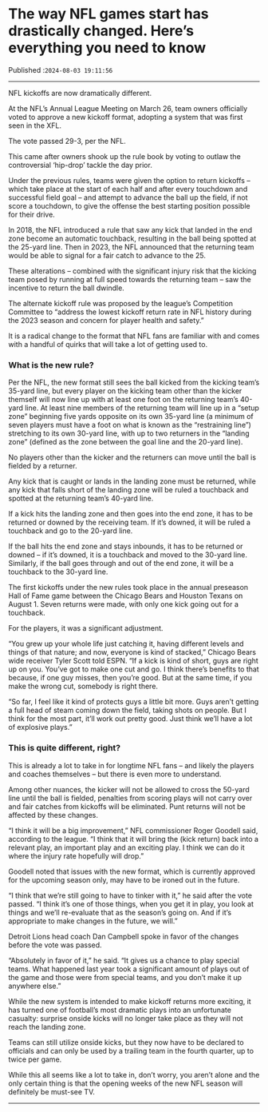 # The way NFL games start has drastically changed. Here’s everything you need to know

Published :`2024-08-03 19:11:56`

---

NFL kickoffs are now dramatically different.

At the NFL’s Annual League Meeting on March 26, team owners officially voted to approve a new kickoff format, adopting a system that was first seen in the XFL.

The vote passed 29-3, per the NFL.

This came after owners shook up the rule book by voting to outlaw the controversial ‘hip-drop’ tackle the day prior.

Under the previous rules, teams were given the option to return kickoffs – which take place at the start of each half and after every touchdown and successful field goal – and attempt to advance the ball up the field, if not score a touchdown, to give the offense the best starting position possible for their drive.

In 2018, the NFL introduced a rule that saw any kick that landed in the end zone become an automatic touchback, resulting in the ball being spotted at the 25-yard line. Then in 2023, the NFL announced that the returning team would be able to signal for a fair catch to advance to the 25.

These alterations – combined with the significant injury risk that the kicking team posed by running at full speed towards the returning team – saw the incentive to return the ball dwindle.

The alternate kickoff rule was proposed by the league’s Competition Committee to “address the lowest kickoff return rate in NFL history during the 2023 season and concern for player health and safety.”

It is a radical change to the format that NFL fans are familiar with and comes with a handful of quirks that will take a lot of getting used to.

### What is the new rule?

Per the NFL, the new format still sees the ball kicked from the kicking team’s 35-yard line, but every player on the kicking team other than the kicker themself will now line up with at least one foot on the returning team’s 40-yard line. At least nine members of the returning team will line up in a “setup zone” beginning five yards opposite on its own 35-yard line (a minimum of seven players must have a foot on what is known as the “restraining line”) stretching to its own 30-yard line, with up to two returners in the “landing zone” (defined as the zone between the goal line and the 20-yard line).

No players other than the kicker and the returners can move until the ball is fielded by a returner.

Any kick that is caught or lands in the landing zone must be returned, while any kick that falls short of the landing zone will be ruled a touchback and spotted at the returning team’s 40-yard line.

If a kick hits the landing zone and then goes into the end zone, it has to be returned or downed by the receiving team. If it’s downed, it will be ruled a touchback and go to the 20-yard line.

If the ball hits the end zone and stays inbounds, it has to be returned or downed – if it’s downed, it is a touchback and moved to the 30-yard line. Similarly, if the ball goes through and out of the end zone, it will be a touchback to the 30-yard line.

The first kickoffs under the new rules took place in the annual preseason Hall of Fame game between the Chicago Bears and Houston Texans on August 1. Seven returns were made, with only one kick going out for a touchback.

For the players, it was a significant adjustment.

“You grew up your whole life just catching it, having different levels and things of that nature; and now, everyone is kind of stacked,” Chicago Bears wide receiver Tyler Scott told ESPN. “If a kick is kind of short, guys are right up on you. You’ve got to make one cut and go. I think there’s benefits to that because, if one guy misses, then you’re good. But at the same time, if you make the wrong cut, somebody is right there.

“So far, I feel like it kind of protects guys a little bit more. Guys aren’t getting a full head of steam coming down the field, taking shots on people. But I think for the most part, it’ll work out pretty good. Just think we’ll have a lot of explosive plays.”

### This is quite different, right?

This is already a lot to take in for longtime NFL fans – and likely the players and coaches themselves – but there is even more to understand.

Among other nuances, the kicker will not be allowed to cross the 50-yard line until the ball is fielded, penalties from scoring plays will not carry over and fair catches from kickoffs will be eliminated. Punt returns will not be affected by these changes.

“I think it will be a big improvement,” NFL commissioner Roger Goodell said, according to the league. “I think that it will bring the (kick return) back into a relevant play, an important play and an exciting play. I think we can do it where the injury rate hopefully will drop.”

Goodell noted that issues with the new format, which is currently approved for the upcoming season only, may have to be ironed out in the future.

“I think that we’re still going to have to tinker with it,” he said after the vote passed. “I think it’s one of those things, when you get it in play, you look at things and we’ll re-evaluate that as the season’s going on. And if it’s appropriate to make changes in the future, we will.”

Detroit Lions head coach Dan Campbell spoke in favor of the changes before the vote was passed.

“Absolutely in favor of it,” he said. “It gives us a chance to play special teams. What happened last year took a significant amount of plays out of the game and those were from special teams, and you don’t make it up anywhere else.”

While the new system is intended to make kickoff returns more exciting, it has turned one of football’s most dramatic plays into an unfortunate casualty: surprise onside kicks will no longer take place as they will not reach the landing zone.

Teams can still utilize onside kicks, but they now have to be declared to officials and can only be used by a trailing team in the fourth quarter, up to twice per game.

While this all seems like a lot to take in, don’t worry, you aren’t alone and the only certain thing is that the opening weeks of the new NFL season will definitely be must-see TV.

---

